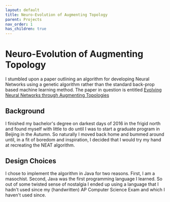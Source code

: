 ```yaml
---
layout: default
title: Neuro-Evolution of Augmenting Topology
parent: Projects
nav_order: 1
has_children: true
---
```

# **Neuro-Evolution of Augmenting Topology**
I stumbled upon a paper outlining an algorithm for developing Neural Networks using a genetic algorithm rather than the standard back-prop based machine learning method. The paper in question is entitled [Evolving Neural Networks through Augmenting Topologies](https://ieeexplore.ieee.org/abstract/document/6790655)

## Background
I finished my bachelor's degree on darkest days of 2016 in the frigid north and found myself with little to do until I was to start a graduate program in Beijing in the Autumn. So naturally I moved back home and bummed around until, in a fit of boredom and inspiration, I decided that I would try my hand at recreating the NEAT algorithm.

## Design Choices
I chose to implement the algorithm in Java for two reasons. First, I am a masochist. Second, Java was the first programming language I learned. So out of some twisted sense of nostalgia I ended up using a language that I hadn't used since my (handwritten) AP Computer Science Exam and which I haven't used since.
